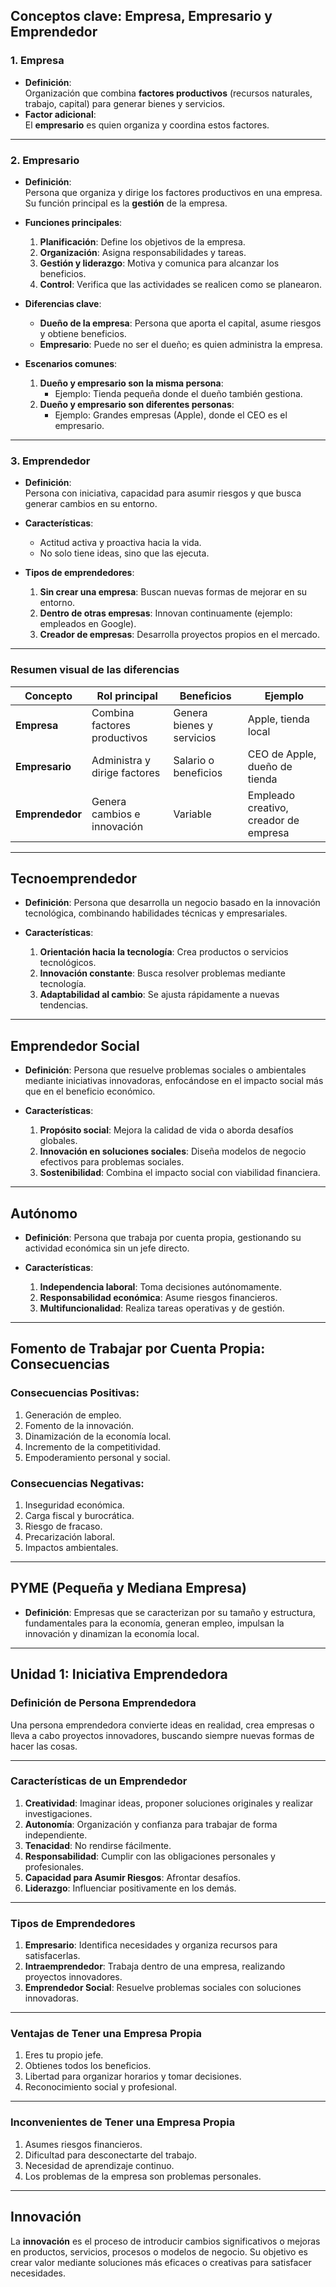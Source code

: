 
## **Conceptos clave: Empresa, Empresario y Emprendedor**

### **1. Empresa**

- **Definición**:  
    Organización que combina **factores productivos** (recursos naturales, trabajo, capital) para generar bienes y servicios.
- **Factor adicional**:  
    El **empresario** es quien organiza y coordina estos factores.

---

### **2. Empresario**

- **Definición**:  
    Persona que organiza y dirige los factores productivos en una empresa. Su función principal es la **gestión** de la empresa.
    
- **Funciones principales**:
    
    1. **Planificación**: Define los objetivos de la empresa.
    2. **Organización**: Asigna responsabilidades y tareas.
    3. **Gestión y liderazgo**: Motiva y comunica para alcanzar los beneficios.
    4. **Control**: Verifica que las actividades se realicen como se planearon.
- **Diferencias clave**:
    
    - **Dueño de la empresa**: Persona que aporta el capital, asume riesgos y obtiene beneficios.
    - **Empresario**: Puede no ser el dueño; es quien administra la empresa.
- **Escenarios comunes**:
    
    1. **Dueño y empresario son la misma persona**:
        - Ejemplo: Tienda pequeña donde el dueño también gestiona.
    2. **Dueño y empresario son diferentes personas**:
        - Ejemplo: Grandes empresas (Apple), donde el CEO es el empresario.

---

### **3. Emprendedor**

- **Definición**:  
    Persona con iniciativa, capacidad para asumir riesgos y que busca generar cambios en su entorno.
    
- **Características**:
    
    - Actitud activa y proactiva hacia la vida.
    - No solo tiene ideas, sino que las ejecuta.
- **Tipos de emprendedores**:
    
    1. **Sin crear una empresa**: Buscan nuevas formas de mejorar en su entorno.
    2. **Dentro de otras empresas**: Innovan continuamente (ejemplo: empleados en Google).
    3. **Creador de empresas**: Desarrolla proyectos propios en el mercado.

---

### **Resumen visual de las diferencias**

|Concepto|Rol principal|Beneficios|Ejemplo|
|---|---|---|---|
|**Empresa**|Combina factores productivos|Genera bienes y servicios|Apple, tienda local|
|**Empresario**|Administra y dirige factores|Salario o beneficios|CEO de Apple, dueño de tienda|
|**Emprendedor**|Genera cambios e innovación|Variable|Empleado creativo, creador de empresa|

---

## **Tecnoemprendedor**

- **Definición**: Persona que desarrolla un negocio basado en la innovación tecnológica, combinando habilidades técnicas y empresariales.
    
- **Características**:
    
    1. **Orientación hacia la tecnología**: Crea productos o servicios tecnológicos.
    2. **Innovación constante**: Busca resolver problemas mediante tecnología.
    3. **Adaptabilidad al cambio**: Se ajusta rápidamente a nuevas tendencias.

---

## **Emprendedor Social**

- **Definición**: Persona que resuelve problemas sociales o ambientales mediante iniciativas innovadoras, enfocándose en el impacto social más que en el beneficio económico.
    
- **Características**:
    
    1. **Propósito social**: Mejora la calidad de vida o aborda desafíos globales.
    2. **Innovación en soluciones sociales**: Diseña modelos de negocio efectivos para problemas sociales.
    3. **Sostenibilidad**: Combina el impacto social con viabilidad financiera.

---

## **Autónomo**

- **Definición**: Persona que trabaja por cuenta propia, gestionando su actividad económica sin un jefe directo.
    
- **Características**:
    
    1. **Independencia laboral**: Toma decisiones autónomamente.
    2. **Responsabilidad económica**: Asume riesgos financieros.
    3. **Multifuncionalidad**: Realiza tareas operativas y de gestión.

---

## **Fomento de Trabajar por Cuenta Propia: Consecuencias**

### **Consecuencias Positivas**:

1. Generación de empleo.
2. Fomento de la innovación.
3. Dinamización de la economía local.
4. Incremento de la competitividad.
5. Empoderamiento personal y social.

### **Consecuencias Negativas**:

1. Inseguridad económica.
2. Carga fiscal y burocrática.
3. Riesgo de fracaso.
4. Precarización laboral.
5. Impactos ambientales.

---

## **PYME (Pequeña y Mediana Empresa)**

- **Definición**: Empresas que se caracterizan por su tamaño y estructura, fundamentales para la economía, generan empleo, impulsan la innovación y dinamizan la economía local.

---

## **Unidad 1: Iniciativa Emprendedora**

### **Definición de Persona Emprendedora**

Una persona emprendedora convierte ideas en realidad, crea empresas o lleva a cabo proyectos innovadores, buscando siempre nuevas formas de hacer las cosas.

---

### **Características de un Emprendedor**

1. **Creatividad**: Imaginar ideas, proponer soluciones originales y realizar investigaciones.
2. **Autonomía**: Organización y confianza para trabajar de forma independiente.
3. **Tenacidad**: No rendirse fácilmente.
4. **Responsabilidad**: Cumplir con las obligaciones personales y profesionales.
5. **Capacidad para Asumir Riesgos**: Afrontar desafíos.
6. **Liderazgo**: Influenciar positivamente en los demás.

---

### **Tipos de Emprendedores**

1. **Empresario**: Identifica necesidades y organiza recursos para satisfacerlas.
2. **Intraemprendedor**: Trabaja dentro de una empresa, realizando proyectos innovadores.
3. **Emprendedor Social**: Resuelve problemas sociales con soluciones innovadoras.

---

### **Ventajas de Tener una Empresa Propia**

1. Eres tu propio jefe.
2. Obtienes todos los beneficios.
3. Libertad para organizar horarios y tomar decisiones.
4. Reconocimiento social y profesional.

---

### **Inconvenientes de Tener una Empresa Propia**

1. Asumes riesgos financieros.
2. Dificultad para desconectarte del trabajo.
3. Necesidad de aprendizaje continuo.
4. Los problemas de la empresa son problemas personales.

---

## **Innovación**

La **innovación** es el proceso de introducir cambios significativos o mejoras en productos, servicios, procesos o modelos de negocio. Su objetivo es crear valor mediante soluciones más eficaces o creativas para satisfacer necesidades.